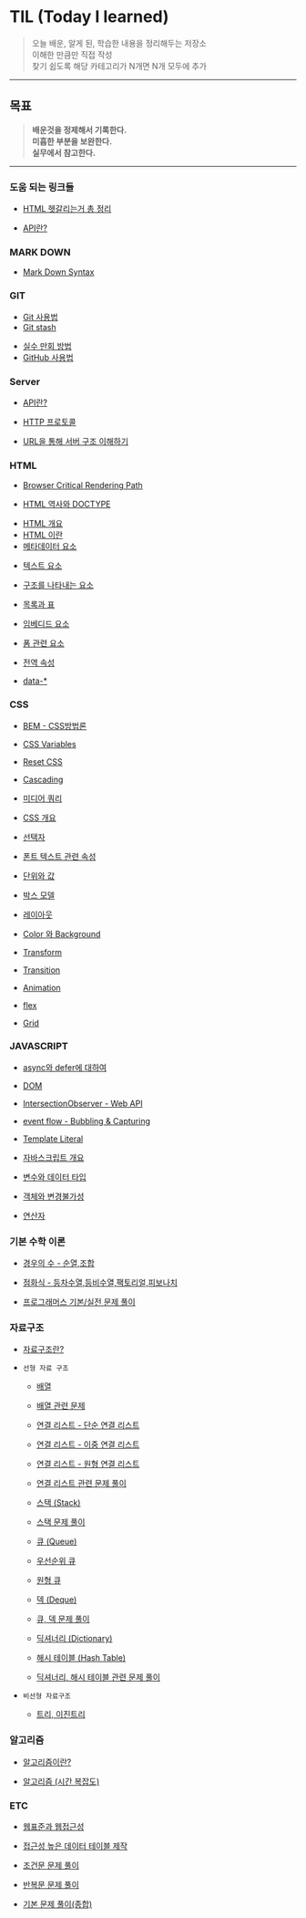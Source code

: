 # TIL (Today I learned)

> 오늘 배운, 알게 된, 학습한 내용을 정리해두는 저장소  
> 이해한 만큼만 직접 작성  
> 찾기 쉽도록 해당 카테고리가 N개면 N개 모두에 추가

---

## 목표

> **배운것을 정제해서 기록한다.**  
> **미흡한 부분을 보완한다.**  
> **실무에서 참고한다.**

---

### 도움 되는 링크들

- [HTML 헷갈리는거 총 정리](https://www.youtube.com/watch?v=T7h8O7dpJIg)

* [API란?](https://www.youtube.com/watch?v=ckSdPNKM2pY&list=LL&index=1)

### MARK DOWN

- [Mark Down Syntax](https://github.com/gang-min/TIL/blob/main/MarkDown/readme.md)

### GIT

- [Git 사용법](https://github.com/gang-min/TIL/blob/main/GIT/GIT.md)
- [Git stash](https://github.com/gang-min/TIL/blob/main/GIT/stash.md)

* [실수 만회 방법](https://github.com/gang-min/TIL/blob/main/GIT/%EC%8B%A4%EC%88%98%EB%A7%8C%ED%9A%8C%EB%B0%A9%EB%B2%95.md)
* [GitHub 사용법](https://github.com/gang-min/TIL/blob/main/GIT/GitHub.md)

### Server

- [API란?](https://github.com/gang-min/TIL/blob/main/Server/API%EB%9E%80.md)

- [HTTP 프로토콜](https://github.com/gang-min/TIL/blob/main/Server/HTTP.md)

- [URL을 통해 서버 구조 이해하기](https://github.com/gang-min/TIL/blob/main/Server/URL.md)

### HTML

- [Browser Critical Rendering Path](https://github.com/gang-min/TIL/blob/main/HTML/Critical_rendering_path.md)

* [HTML 역사와 DOCTYPE](https://github.com/gang-min/TIL/blob/main/HTML/DOCTYPE.md)

- [HTML 개요](https://github.com/gang-min/TIL/blob/main/HTML/HTML_%EA%B0%9C%EC%9A%94.md)
- [HTML 이란](https://github.com/gang-min/TIL/blob/main/HTML/HTML%EC%9D%B4%EB%9E%80.md)
- [메타데이터 요소](https://github.com/gang-min/TIL/blob/main/HTML/%EB%A9%94%ED%83%80%EB%8D%B0%EC%9D%B4%ED%84%B0%EC%9A%94%EC%86%8C.md)

* [텍스트 요소](https://github.com/gang-min/TIL/blob/main/HTML/%ED%85%8D%EC%8A%A4%ED%8A%B8%EC%9A%94%EC%86%8C.md)

* [구조를 나타내는 요소](https://github.com/gang-min/TIL/blob/main/HTML/%EA%B5%AC%EC%A1%B0%EB%A5%BC%EB%82%98%ED%83%80%EB%82%B4%EB%8A%94%EC%9A%94%EC%86%8C.md)

* [목록과 표](https://github.com/gang-min/TIL/blob/main/HTML/%EB%AA%A9%EB%A1%9D%EA%B3%BC%ED%91%9C.md)

* [임베디드 요소](https://github.com/gang-min/TIL/blob/main/HTML/%EC%9E%84%EB%B2%A0%EB%94%94%EB%93%9C%EC%9A%94%EC%86%8C.md)

* [폼 관련 요소](https://github.com/gang-min/TIL/blob/main/HTML/%ED%8F%BC%EA%B4%80%EB%A0%A8%EC%9A%94%EC%86%8C.md)

* [전역 속성](https://github.com/gang-min/TIL/blob/main/HTML/%EC%A0%84%EC%97%AD%EC%86%8D%EC%84%B1.md)

* [data-\*](https://github.com/gang-min/TIL/blob/main/HTML/data%EC%86%8D%EC%84%B1.md)

### CSS

- [BEM - CSS방법론](https://github.com/gang-min/TIL/blob/main/CSS/BEM.md)

* [CSS Variables](https://github.com/gang-min/TIL/blob/main/CSS/cssVariable.md)

* [Reset CSS](https://github.com/gang-min/TIL/blob/main/CSS/reset_css.md)

- [Cascading](https://github.com/gang-min/TIL/blob/main/CSS/Cascading.md)

* [미디어 쿼리](https://github.com/gang-min/TIL/blob/main/CSS/mediaQuery.md)

- [CSS 개요](https://github.com/gang-min/TIL/blob/main/CSS/CSS%EA%B0%9C%EC%9A%94.md)

- [선택자](https://github.com/gang-min/TIL/blob/main/CSS/%EC%84%A0%ED%83%9D%EC%9E%90.md)

- [폰트 텍스트 관련 속성](https://github.com/gang-min/TIL/blob/main/CSS/%ED%8F%B0%ED%8A%B8-%ED%85%8D%EC%8A%A4%ED%8A%B8%EA%B4%80%EB%A0%A8%EC%86%8D%EC%84%B1.md)

- [단위와 값](https://github.com/gang-min/TIL/blob/main/CSS/%EB%8B%A8%EC%9C%84%EC%99%80%EA%B0%92.md)

- [박스 모델](https://github.com/gang-min/TIL/blob/main/CSS/%EB%B0%95%EC%8A%A4%EB%AA%A8%EB%8D%B8.md)

* [레이아웃](https://github.com/gang-min/TIL/blob/main/CSS/%EB%A0%88%EC%9D%B4%EC%95%84%EC%9B%83.md)

* [Color 와 Background](https://github.com/gang-min/TIL/blob/main/CSS/%EC%83%89%EC%83%81%EA%B3%BC%EB%B0%B0%EA%B2%BD.md)

* [Transform](https://github.com/gang-min/TIL/blob/main/CSS/transform.md)

* [Transition](https://github.com/gang-min/TIL/blob/main/CSS/transition.md)

* [Animation](https://github.com/gang-min/TIL/blob/main/CSS/animation.md)

* [flex](https://github.com/gang-min/TIL/blob/main/CSS/flex.md)

* [Grid](https://github.com/gang-min/TIL/blob/main/CSS/grid.md)

### JAVASCRIPT

- [async와 defer에 대하여](https://github.com/gang-min/TIL/blob/main/JavaScript/async-defer.md)

- [DOM](https://github.com/gang-min/TIL/blob/main/JavaScript/DOM.md)

- [IntersectionObserver - Web API](https://github.com/gang-min/TIL/blob/main/JavaScript/IntersectionObserver.md)

- [event flow - Bubbling & Capturing](https://github.com/gang-min/TIL/blob/main/JavaScript/eventFlow.md)

- [Template Literal](https://github.com/gang-min/TIL/blob/main/JavaScript/templateLiteral.md)

- [자바스크립트 개요](https://github.com/gang-min/TIL/blob/main/JavaScript/js-overview.md)

- [변수와 데이터 타입](https://github.com/gang-min/TIL/blob/main/JavaScript/%EB%8D%B0%EC%9D%B4%ED%84%B0%ED%83%80%EC%9E%85%EA%B3%BC%EB%B3%80%EC%88%98.md)

- [객체와 변경불가성](https://github.com/gang-min/TIL/blob/main/JavaScript/%EA%B0%9D%EC%B2%B4%EC%99%80%EB%B3%80%EA%B2%BD%EB%B6%88%EA%B0%80%EC%84%B1.md)

- [연산자](https://github.com/gang-min/TIL/blob/main/JavaScript/%EC%97%B0%EC%82%B0%EC%9E%90.md)

### 기본 수학 이론

- [경우의 수 - 순열,조합](https://github.com/gang-min/TIL/blob/main/%EA%B8%B0%EB%B3%B8%EC%88%98%ED%95%99%EC%9D%B4%EB%A1%A0/%EA%B2%BD%EC%9A%B0%EC%9D%98%EC%88%98.md)

- [점화식 - 등차수열,등비수열,팩토리얼,피보나치](https://github.com/gang-min/TIL/blob/main/%EA%B8%B0%EB%B3%B8%EC%88%98%ED%95%99%EC%9D%B4%EB%A1%A0/%EC%A0%90%ED%99%94%EC%8B%9D.md)

- [프로그래머스 기본/실전 문제 풀이](https://github.com/gang-min/TIL/blob/main/%EA%B8%B0%EB%B3%B8%EC%88%98%ED%95%99%EC%9D%B4%EB%A1%A0/%EB%AC%B8%EC%A0%9C%ED%92%80%EC%9D%B4.md)

### 자료구조

- [자료구조란?](https://github.com/gang-min/TIL/blob/main/%EC%9E%90%EB%A3%8C%EA%B5%AC%EC%A1%B0/%EC%9E%90%EB%A3%8C%EA%B5%AC%EC%A1%B0.md)

- `선형 자료 구조`

  - [배열](https://github.com/gang-min/TIL/blob/main/%EC%9E%90%EB%A3%8C%EA%B5%AC%EC%A1%B0/%EB%B0%B0%EC%97%B4.md)

  - [배열 관련 문제](https://github.com/gang-min/TIL/blob/main/%EC%9E%90%EB%A3%8C%EA%B5%AC%EC%A1%B0/%EB%B0%B0%EC%97%B4%EA%B4%80%EB%A0%A8%EB%AC%B8%EC%A0%9C.md)

  - [연결 리스트 - 단순 연결 리스트](https://github.com/gang-min/TIL/blob/main/%EC%9E%90%EB%A3%8C%EA%B5%AC%EC%A1%B0/%EC%97%B0%EA%B2%B0%EB%A6%AC%EC%8A%A4%ED%8A%B8.md)

  - [연결 리스트 - 이중 연결 리스트](https://github.com/gang-min/TIL/blob/main/%EC%9E%90%EB%A3%8C%EA%B5%AC%EC%A1%B0/%EC%9D%B4%EC%A4%91%EC%97%B0%EA%B2%B0%EB%A6%AC%EC%8A%A4%ED%8A%B8.md)

  - [연결 리스트 - 원형 연결 리스트](https://github.com/gang-min/TIL/blob/main/%EC%9E%90%EB%A3%8C%EA%B5%AC%EC%A1%B0/%EC%9B%90%ED%98%95%EC%97%B0%EA%B2%B0%EB%A6%AC%EC%8A%A4%ED%8A%B8.md)

  - [연결 리스트 관련 문제 풀이](https://github.com/gang-min/TIL/blob/main/%EC%9E%90%EB%A3%8C%EA%B5%AC%EC%A1%B0/%EC%97%B0%EA%B2%B0%EB%A6%AC%EC%8A%A4%ED%8A%B8%EB%AC%B8%EC%A0%9C.md)

  - [스택 (Stack)](https://github.com/gang-min/TIL/blob/main/%EC%9E%90%EB%A3%8C%EA%B5%AC%EC%A1%B0/%EC%8A%A4%ED%83%9D.md)

  - [스택 문제 풀이](https://github.com/gang-min/TIL/blob/main/%EC%9E%90%EB%A3%8C%EA%B5%AC%EC%A1%B0/%EC%8A%A4%ED%83%9D%EB%AC%B8%EC%A0%9C%ED%92%80%EC%9D%B4.md)

  - [큐 (Queue)](https://github.com/gang-min/TIL/blob/main/%EC%9E%90%EB%A3%8C%EA%B5%AC%EC%A1%B0/%ED%81%90.md)

  - [우선순위 큐](https://github.com/gang-min/TIL/blob/main/%EC%9E%90%EB%A3%8C%EA%B5%AC%EC%A1%B0/%EC%9A%B0%EC%84%A0%EC%88%9C%EC%9C%84%ED%81%90.md)

  - [원형 큐](https://github.com/gang-min/TIL/blob/main/%EC%9E%90%EB%A3%8C%EA%B5%AC%EC%A1%B0/%EC%9B%90%ED%98%95%ED%81%90.md)

  - [덱 (Deque)](https://github.com/gang-min/TIL/blob/main/%EC%9E%90%EB%A3%8C%EA%B5%AC%EC%A1%B0/%EB%8D%B0%ED%81%AC.md)

  - [큐, 덱 문제 풀이](https://github.com/gang-min/TIL/blob/main/%EC%9E%90%EB%A3%8C%EA%B5%AC%EC%A1%B0/%ED%81%90-%EB%8D%B0%ED%81%AC%EB%AC%B8%EC%A0%9C%ED%92%80%EC%9D%B4.md)

  - [딕셔너리 (Dictionary)](https://github.com/gang-min/TIL/blob/main/%EC%9E%90%EB%A3%8C%EA%B5%AC%EC%A1%B0/%EB%94%95%EC%85%94%EB%84%88%EB%A6%AC.md)

  - [해시 테이블 (Hash Table)](https://github.com/gang-min/TIL/blob/main/%EC%9E%90%EB%A3%8C%EA%B5%AC%EC%A1%B0/%ED%95%B4%EC%8B%9C%ED%85%8C%EC%9D%B4%EB%B8%94.md)

  - [딕셔너리, 해시 테이블 관련 문제 풀이](https://github.com/gang-min/TIL/blob/main/%EC%9E%90%EB%A3%8C%EA%B5%AC%EC%A1%B0/%EB%94%95%EC%85%94%EB%84%88%EB%A6%AC_%ED%95%B4%EC%8B%9C%ED%85%8C%EC%9D%B4%EB%B8%94%EB%AC%B8%EC%A0%9C.md)

- `비선형 자료구조`

  - [트리, 이진트리](https://github.com/gang-min/TIL/blob/main/%EC%9E%90%EB%A3%8C%EA%B5%AC%EC%A1%B0/%ED%8A%B8%EB%A6%AC.md)

### 알고리즘

- [알고리즘이란?](https://github.com/gang-min/TIL/blob/main/%EC%95%8C%EA%B3%A0%EB%A6%AC%EC%A6%98/%EC%95%8C%EA%B3%A0%EB%A6%AC%EC%A6%98.md)

- [알고리즘 (시간 복잡도)](https://github.com/gang-min/TIL/blob/main/%EC%95%8C%EA%B3%A0%EB%A6%AC%EC%A6%98/%EC%95%8C%EA%B3%A0%EB%A6%AC%EC%A6%98%EB%B3%B5%EC%9E%A1%EB%8F%84.md)

### ETC

- [웹표준과 웹접근성](https://github.com/gang-min/TIL/blob/main/ETC/%EC%9B%B9%ED%91%9C%EC%A4%80%EC%9B%B9%EC%A0%91%EA%B7%BC%EC%84%B1.md)

- [접근성 높은 데이터 테이블 제작](https://github.com/gang-min/TIL/blob/main/ETC/%EB%8D%B0%EC%9D%B4%ED%84%B0%ED%85%8C%EC%9D%B4%EB%B8%94.md)

- [조건문 문제 풀이](https://github.com/gang-min/TIL/blob/main/ETC/%EC%A1%B0%EA%B1%B4%EB%AC%B8%EB%AC%B8%EC%A0%9C%ED%92%80%EC%9D%B4.md)

- [반복문 문제 풀이](https://github.com/gang-min/TIL/blob/main/ETC/%EB%B0%98%EB%B3%B5%EB%AC%B8%EB%AC%B8%EC%A0%9C%ED%92%80%EC%9D%B4.md)

- [기본 문제 풀이(종합)](https://github.com/gang-min/TIL/blob/main/ETC/%EC%A2%85%ED%95%A9%EB%AC%B8%EC%A0%9C%ED%92%80%EC%9D%B4.md)
